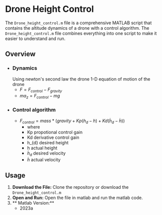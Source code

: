 
# Drone Height Control

The `Drone_height_control.m` file is a comprehensive MATLAB script that contains the altitude dynamics of a drone with a control algorithm. The `Drone_height_control.m` file combines everything into one script to make it easier to understand and run.

## Overview

  - ### Dynamics
    Using newton's second law the drone 1-D equation of motion of the drone
    - $` F = F_{control}-F_{gravity} `$
    - $` ma_{z} = F_{control} -mg `$
  - ### Control algorithm
    - $` F_{control} = mass*(gravity + Kp(h_{d}-h)+Kd(\dot{h}_{d}-\dot{h}))`$
        - where
        - Kp propotional control gain
        - Kd derivative control gain
        - h_{d} desired height
        - h actual height
        - $\dot{h}_{d}$ desired velocity
        - $\dot{h}$ actual velocity

## Usage

1. **Download the File:**
   Clone the repository or download the `Drone_height_control.m`
2. **Open and Run:**
   Open the file in matlab and run the matlab code.
3. ** Matlab Version:**
     - 2023a  

   



